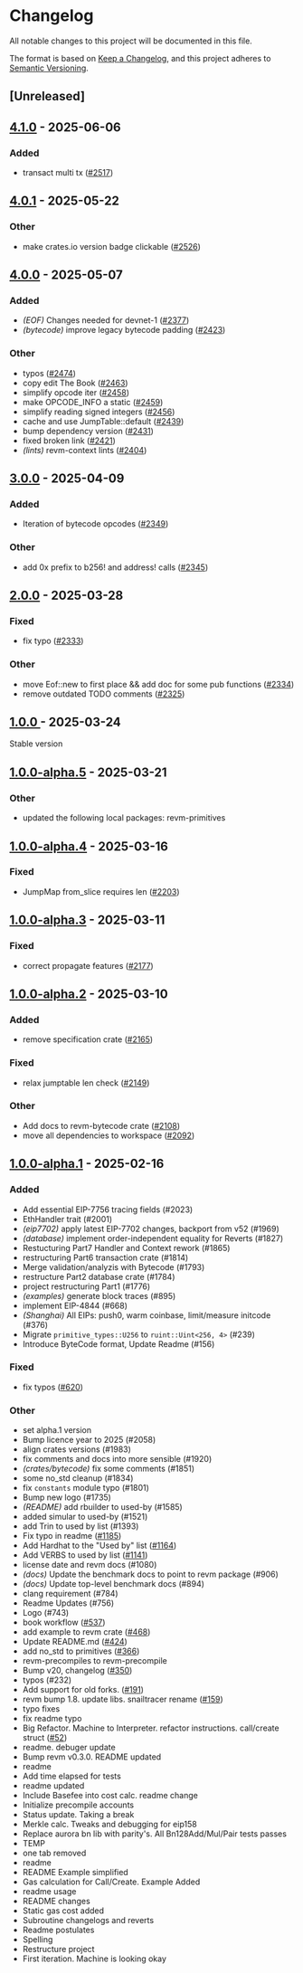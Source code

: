 # Changelog

All notable changes to this project will be documented in this file.

The format is based on [Keep a Changelog](https://keepachangelog.com/en/1.0.0/),
and this project adheres to [Semantic Versioning](https://semver.org/spec/v2.0.0.html).

## [Unreleased]

## [4.1.0](https://github.com/frankudoags/revm/compare/revm-bytecode-v4.0.1...revm-bytecode-v4.1.0) - 2025-06-06

### Added

- transact multi tx ([#2517](https://github.com/frankudoags/revm/pull/2517))

## [4.0.1](https://github.com/bluealloy/revm/compare/revm-bytecode-v4.0.0...revm-bytecode-v4.0.1) - 2025-05-22

### Other

- make crates.io version badge clickable ([#2526](https://github.com/bluealloy/revm/pull/2526))

## [4.0.0](https://github.com/bluealloy/revm/compare/revm-bytecode-v3.0.0...revm-bytecode-v4.0.0) - 2025-05-07

### Added

- *(EOF)* Changes needed for devnet-1 ([#2377](https://github.com/bluealloy/revm/pull/2377))
- *(bytecode)* improve legacy bytecode padding ([#2423](https://github.com/bluealloy/revm/pull/2423))

### Other

- typos ([#2474](https://github.com/bluealloy/revm/pull/2474))
- copy edit The Book ([#2463](https://github.com/bluealloy/revm/pull/2463))
- simplify opcode iter ([#2458](https://github.com/bluealloy/revm/pull/2458))
- make OPCODE_INFO a static ([#2459](https://github.com/bluealloy/revm/pull/2459))
- simplify reading signed integers ([#2456](https://github.com/bluealloy/revm/pull/2456))
- cache and use JumpTable::default ([#2439](https://github.com/bluealloy/revm/pull/2439))
- bump dependency version ([#2431](https://github.com/bluealloy/revm/pull/2431))
- fixed broken link ([#2421](https://github.com/bluealloy/revm/pull/2421))
- *(lints)* revm-context lints ([#2404](https://github.com/bluealloy/revm/pull/2404))

## [3.0.0](https://github.com/bluealloy/revm/compare/revm-bytecode-v2.0.0...revm-bytecode-v3.0.0) - 2025-04-09

### Added

- Iteration of bytecode opcodes ([#2349](https://github.com/bluealloy/revm/pull/2349))

### Other

- add 0x prefix to b256! and address! calls ([#2345](https://github.com/bluealloy/revm/pull/2345))

## [2.0.0](https://github.com/bluealloy/revm/compare/revm-bytecode-v1.0.0...revm-bytecode-v2.0.0) - 2025-03-28

### Fixed

- fix typo ([#2333](https://github.com/bluealloy/revm/pull/2333))

### Other

- move Eof::new to first place && add doc for some pub functions ([#2334](https://github.com/bluealloy/revm/pull/2334))
- remove outdated TODO comments ([#2325](https://github.com/bluealloy/revm/pull/2325))

## [1.0.0 ](https://github.com/bluealloy/revm/compare/revm-bytecode-v1.0.0-alpha.5...revm-bytecode-v1.0.0) - 2025-03-24

Stable version

## [1.0.0-alpha.5](https://github.com/bluealloy/revm/compare/revm-bytecode-v1.0.0-alpha.4...revm-bytecode-v1.0.0-alpha.5) - 2025-03-21

### Other

- updated the following local packages: revm-primitives

## [1.0.0-alpha.4](https://github.com/bluealloy/revm/compare/revm-bytecode-v1.0.0-alpha.3...revm-bytecode-v1.0.0-alpha.4) - 2025-03-16

### Fixed

- JumpMap from_slice requires len ([#2203](https://github.com/bluealloy/revm/pull/2203))

## [1.0.0-alpha.3](https://github.com/bluealloy/revm/compare/revm-bytecode-v1.0.0-alpha.2...revm-bytecode-v1.0.0-alpha.3) - 2025-03-11

### Fixed

- correct propagate features ([#2177](https://github.com/bluealloy/revm/pull/2177))

## [1.0.0-alpha.2](https://github.com/bluealloy/revm/compare/revm-bytecode-v1.0.0-alpha.1...revm-bytecode-v1.0.0-alpha.2) - 2025-03-10

### Added

- remove specification crate ([#2165](https://github.com/bluealloy/revm/pull/2165))

### Fixed

- relax jumptable len check ([#2149](https://github.com/bluealloy/revm/pull/2149))

### Other

- Add docs to revm-bytecode crate ([#2108](https://github.com/bluealloy/revm/pull/2108))
- move all dependencies to workspace ([#2092](https://github.com/bluealloy/revm/pull/2092))

## [1.0.0-alpha.1](https://github.com/bluealloy/revm/releases/tag/revm-bytecode-v1.0.0-alpha.1) - 2025-02-16

### Added

- Add essential EIP-7756 tracing fields (#2023)
- EthHandler trait (#2001)
- *(eip7702)* apply latest EIP-7702 changes, backport from v52 (#1969)
- *(database)* implement order-independent equality for Reverts (#1827)
- Restucturing Part7 Handler and Context rework (#1865)
- restructuring Part6 transaction crate (#1814)
- Merge validation/analyzis with Bytecode (#1793)
- restructure Part2 database crate (#1784)
- project restructuring Part1 (#1776)
- *(examples)* generate block traces (#895)
- implement EIP-4844 (#668)
- *(Shanghai)* All EIPs: push0, warm coinbase, limit/measure initcode (#376)
- Migrate `primitive_types::U256` to `ruint::Uint<256, 4>` (#239)
- Introduce ByteCode format, Update Readme (#156)

### Fixed

- fix typos ([#620](https://github.com/bluealloy/revm/pull/620))

### Other

- set alpha.1 version
- Bump licence year to 2025 (#2058)
- align crates versions (#1983)
- fix comments and docs into more sensible (#1920)
- *(crates/bytecode)* fix some comments (#1851)
- some no_std cleanup (#1834)
- fix `constants` module typo (#1801)
- Bump new logo (#1735)
- *(README)* add rbuilder to used-by (#1585)
- added simular to used-by (#1521)
- add Trin to used by list (#1393)
- Fix typo in readme ([#1185](https://github.com/bluealloy/revm/pull/1185))
- Add Hardhat to the "Used by" list ([#1164](https://github.com/bluealloy/revm/pull/1164))
- Add VERBS to used by list ([#1141](https://github.com/bluealloy/revm/pull/1141))
- license date and revm docs (#1080)
- *(docs)* Update the benchmark docs to point to revm package (#906)
- *(docs)* Update top-level benchmark docs (#894)
- clang requirement (#784)
- Readme Updates (#756)
- Logo (#743)
- book workflow ([#537](https://github.com/bluealloy/revm/pull/537))
- add example to revm crate ([#468](https://github.com/bluealloy/revm/pull/468))
- Update README.md ([#424](https://github.com/bluealloy/revm/pull/424))
- add no_std to primitives ([#366](https://github.com/bluealloy/revm/pull/366))
- revm-precompiles to revm-precompile
- Bump v20, changelog ([#350](https://github.com/bluealloy/revm/pull/350))
- typos (#232)
- Add support for old forks. ([#191](https://github.com/bluealloy/revm/pull/191))
- revm bump 1.8. update libs. snailtracer rename ([#159](https://github.com/bluealloy/revm/pull/159))
- typo fixes
- fix readme typo
- Big Refactor. Machine to Interpreter. refactor instructions. call/create struct ([#52](https://github.com/bluealloy/revm/pull/52))
- readme. debuger update
- Bump revm v0.3.0. README updated
- readme
- Add time elapsed for tests
- readme updated
- Include Basefee into cost calc. readme change
- Initialize precompile accounts
- Status update. Taking a break
- Merkle calc. Tweaks and debugging for eip158
- Replace aurora bn lib with parity's. All Bn128Add/Mul/Pair tests passes
- TEMP
- one tab removed
- readme
- README Example simplified
- Gas calculation for Call/Create. Example Added
- readme usage
- README changes
- Static gas cost added
- Subroutine changelogs and reverts
- Readme postulates
- Spelling
- Restructure project
- First iteration. Machine is looking okay
